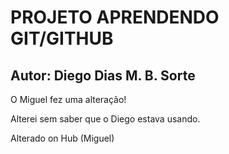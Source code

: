 # PROJETO APRENDENDO GIT/GITHUB

## Autor: Diego Dias M. B. Sorte

O Miguel fez uma alteração!

Alterei sem saber que o Diego estava usando.

Alterado on Hub (Miguel)

